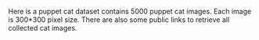 Here is a puppet cat dataset contains 5000 puppet cat images.
Each image is 300*300 pixel size.
There are also some public links to retrieve all collected cat images.
